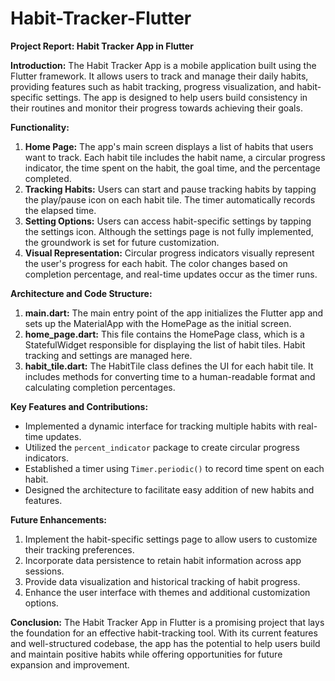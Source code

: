 # Habit-Tracker-Flutter
**Project Report: Habit Tracker App in Flutter**

**Introduction:**
The Habit Tracker App is a mobile application built using the Flutter framework. It allows users to track and manage their daily habits, providing features such as habit tracking, progress visualization, and habit-specific settings. The app is designed to help users build consistency in their routines and monitor their progress towards achieving their goals.

**Functionality:**
1. **Home Page:** The app's main screen displays a list of habits that users want to track. Each habit tile includes the habit name, a circular progress indicator, the time spent on the habit, the goal time, and the percentage completed.
2. **Tracking Habits:** Users can start and pause tracking habits by tapping the play/pause icon on each habit tile. The timer automatically records the elapsed time.
3. **Setting Options:** Users can access habit-specific settings by tapping the settings icon. Although the settings page is not fully implemented, the groundwork is set for future customization.
4. **Visual Representation:** Circular progress indicators visually represent the user's progress for each habit. The color changes based on completion percentage, and real-time updates occur as the timer runs.

**Architecture and Code Structure:**
1. **main.dart:** The main entry point of the app initializes the Flutter app and sets up the MaterialApp with the HomePage as the initial screen.
2. **home_page.dart:** This file contains the HomePage class, which is a StatefulWidget responsible for displaying the list of habit tiles. Habit tracking and settings are managed here.
3. **habit_tile.dart:** The HabitTile class defines the UI for each habit tile. It includes methods for converting time to a human-readable format and calculating completion percentages.

**Key Features and Contributions:**
- Implemented a dynamic interface for tracking multiple habits with real-time updates.
- Utilized the `percent_indicator` package to create circular progress indicators.
- Established a timer using `Timer.periodic()` to record time spent on each habit.
- Designed the architecture to facilitate easy addition of new habits and features.

**Future Enhancements:**
1. Implement the habit-specific settings page to allow users to customize their tracking preferences.
2. Incorporate data persistence to retain habit information across app sessions.
3. Provide data visualization and historical tracking of habit progress.
4. Enhance the user interface with themes and additional customization options.

**Conclusion:**
The Habit Tracker App in Flutter is a promising project that lays the foundation for an effective habit-tracking tool. With its current features and well-structured codebase, the app has the potential to help users build and maintain positive habits while offering opportunities for future expansion and improvement.

